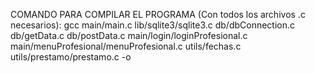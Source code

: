 COMANDO PARA COMPILAR EL PROGRAMA (Con todos los archivos .c necesarios):
gcc main/main.c lib/sqlite3/sqlite3.c db/dbConnection.c db/getData.c db/postData.c main/login/loginProfesional.c main/menuProfesional/menuProfesional.c utils/fechas.c utils/prestamo/prestamo.c -o 